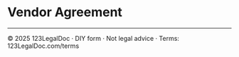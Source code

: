 # Vendor Agreement

---

© 2025 123LegalDoc · DIY form · Not legal advice · Terms: 123LegalDoc.com/terms
